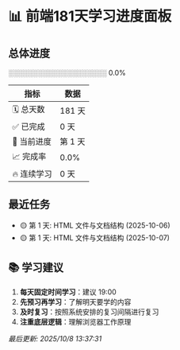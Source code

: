 # 📊 前端181天学习进度面板

## 总体进度
░░░░░░░░░░░░░░░░░░░░ 0.0%

| 指标 | 数据 |
|------|------|
| 🗓️ 总天数 | 181 天 |
| ✅ 已完成 | 0 天 |
| 🎯 当前进度 | 第 1 天 |
| 📈 完成率 | 0.0% |
| 🔥 连续学习 | 0 天 |

## 最近任务
- 🟡 第 1 天: HTML 文件与文档结构 (2025-10-06)
- 🟡 第 1 天: HTML 文件与文档结构 (2025-10-07)

## 📚 学习建议
1. **每天固定时间学习**：建议 19:00
2. **先预习再学习**：了解明天要学的内容
3. **及时复习**：按照系统安排的复习间隔进行复习
4. **注重底层逻辑**：理解浏览器工作原理

*最后更新: 2025/10/8 13:37:31* 
